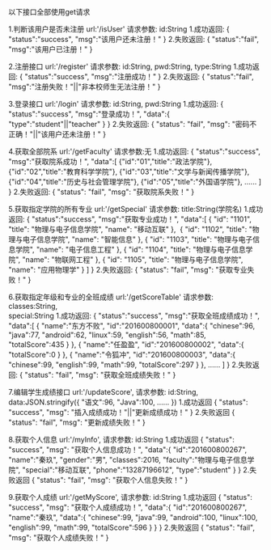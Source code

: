 以下接口全部使用get请求


1.判断该用户是否未注册
    url:'/isUser'
    请求参数:
        id:String
    1.成功返回:
        {
            "status":"success",
            "msg":"该用户还未注册！"
        }
    2.失败返回:
        {
            "status":"fail",
            "msg":"该用户已注册！"
        }


2.注册接口
    url:'/register'
    请求参数:
        id:String,
        pwd:String,
        type:String
    1.成功返回:
        {
            "status":"success",
            "msg":"注册成功！"
        }
    2.失败返回:
        {
            "status":"fail",
            "msg":"注册失败！"||"非本校师生无法注册！"
        }


3.登录接口
    url:'/login'
    请求参数:
        id:String,
        pwd:String
    1.成功返回:
        {
            "status":"success",
            "msg":"登录成功！",
            "data":{
                "type":"student"||"teacher"
            }
        }
    2.失败返回:
        {
            "status": "fail",
            "msg": "密码不正确！"||"该用户还未注册！"
        }


4.获取全部院系
    url:'/getFaculty'
    请求参数:无
    1.成功返回:
        {
            "status":"success",
            "msg":"获取院系成功！",
            "data":[
                {"id":"01","title":"政法学院"},
                {"id":"02","title":"教育科学学院"},
                {"id":"03","title":"文学与新闻传播学院"},
                {"id":"04","title":"历史与社会管理学院"},
                {"id":"05","title":"外国语学院"},
                ......
            ]
        }
    2.失败返回:
        {
            "status": "fail",
            "msg": "获取院系失败！"
        }


5.获取指定学院的所有专业
    url:'/getSpecial'
    请求参数:
        title:String(学院名)
    1.成功返回:
        {
            "status":"success",
            "msg":"获取专业成功！",
            "data":[
                { "id": "1101", "title": "物理与电子信息学院", "name": "移动互联" },
​​                { "id": "1102", "title": "物理与电子信息学院", "name": "智能信息" },
                { "id": "1103", "title": "物理与电子信息学院", "name": "电子信息工程" },
                { "id": "1104", "title": "物理与电子信息学院", "name": "物联网工程" },
                { "id": "1105", "title": "物理与电子信息学院", "name": "应用物理学" }
            ]
        }
    2.失败返回:
        {
            "status": "fail",
            "msg": "获取专业失败！"
        }


6.获取指定年级和专业的全班成绩
    url:'/getScoreTable'
    请求参数:
        classes:String,  
        special:String
    1.成功返回:
        {
            "status":"success",
            "msg":"获取全班成绩成功！",
            "data":[
                {
                    "name":"东方不败",
                    "id":"201600800001",
                    "data":{
                        "chinese":96,
                        "java":77,
                        "android":62,
                        "linux":59,
                        "english":56,
                        "math":85,
                        "totalScore":435
                    }
                },
                {
                    "name":"任盈盈",
                    "id":"201600800002",
                    "data":{
                        "totalScore":0
                    }
                },
                {
                    "name":"令狐冲",
                    "id":"201600800003",
                    "data":{
                        "chinese":99,
                        "english":99,
                        "math":99,
                        "totalScore":297
                    }
                },
                ......
            ]
        }
    2.失败返回:
        {
            "status": "fail",
            "msg": "获取全班成绩失败！"
        }


7.编辑学生成绩接口
    url:'/updateScore',
    请求参数:
        id:String,
        data:JSON.stringify({
            "语文":96,
            "Java":100,
            ......
        })
    1.成功返回
        {
            "status": "success",
            "msg": "插入成绩成功！"||"更新成绩成功！"
        }
    2.失败返回
        {
            "status": "fail",
            "msg": "更新成绩失败！"
        }


8.获取个人信息
    url:'/myInfo',
    请求参数:
        id:String
    1.成功返回
        {
            "status": "success",
            "msg": "获取个人信息成功！",
            "data":{
                "id":"201600800267",
                "name":"秦玖",
                "gender":"男",
                "classes":2016,
                "faculty":"物理与电子信息学院",
                "special":"移动互联",
                "phone":"13287196612",
                "type":"student"
            }
        }
    2.失败返回
        {
            "status": "fail",
            "msg": "获取个人信息失败！"
        }


9.获取个人成绩
    url:'/getMyScore',
    请求参数:
        id:String
    1.成功返回
        {
            "status": "success",
            "msg": "获取个人成绩成功！",
            "data":{
                "id":"201600800267",
                "name":"秦玖",
                "data":{
                    "chinese":99,
                    "java":99,
                    "android":100,
                    "linux":100,
                    "english":99,
                    "math":99,
                    "totalScore":596
                }
            }
        }
    2.失败返回
        {
            "status": "fail",
            "msg": "获取个人成绩失败！"
        }